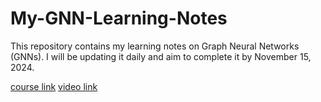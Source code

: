# My-GNN-Learning-Notes
This repository contains my learning notes on Graph Neural Networks (GNNs). I will be updating it daily and aim to complete it by November 15, 2024.

[course link](https://web.stanford.edu/class/cs224w/)
[video link](https://www.youtube.com/playlist?list=PLoROMvodv4rPLKxIpqhjhPgdQy7imNkDn)
